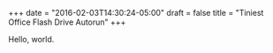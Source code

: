 +++
date = "2016-02-03T14:30:24-05:00"
draft = false
title = "Tiniest Office Flash Drive Autorun"
+++

Hello, world.